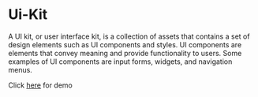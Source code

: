 # Ui-Kit


A UI kit, or user interface kit, is a collection of assets that contains a set of design elements such as UI components and styles. UI components are elements that convey meaning and provide functionality to users. Some examples of UI components are input forms, widgets, and navigation menus.

Click [here](https://ui-kit-a6g.pages.dev/#/home) for demo
